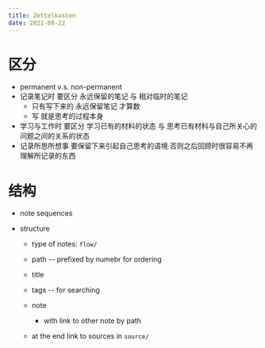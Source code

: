 ```yaml
---
title: Zettelkasten
date: 2021-08-22
---
```


# 区分

- permanent v.s. non-permanent
- 记录笔记时 要区分 永远保留的笔记 与 相对临时的笔记
  - 只有写下来的 永远保留笔记 才算数
  - 写 就是思考的过程本身
- 学习与工作时 要区分 学习已有的材料的状态 与 思考已有材料与自己所关心的问题之间的关系的状态
- 记录所思所想事 要保留下来引起自己思考的语境 否则之后回顾时很容易不再理解所记录的东西

# 结构

- note sequences

- structure
  - type of notes:  `flow/`

  - path -- prefixed by numebr for ordering

  - title

  - tags -- for searching

  - note
    - with link to other note by path

  - at the end link to sources in `source/`
